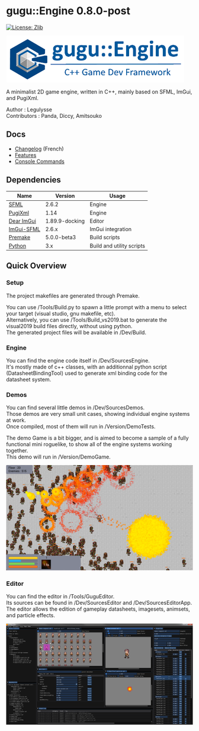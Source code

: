 # gugu::Engine 0.8.0-post
[![License: Zlib](https://img.shields.io/badge/License-Zlib-lightgrey.svg)](https://opensource.org/licenses/Zlib)

![gugu::Engine Logo Title](./Docs/Logos/Gugu-logo-title.png)

A minimalist 2D game engine, written in C++, mainly based on SFML, ImGui, and PugiXml.

Author : Legulysse  
Contributors : Panda, Diccy, Amitsouko

## Docs

- [Changelog](./Docs/ProjectHistory.md) (French)  
- [Features](./Docs/Features.md)  
- [Console Commands](./Docs/Commands.md)  

## Dependencies

| Name | Version | Usage |
|---|---|---|
| [SFML](https://github.com/SFML/SFML) |  2.6.2 | Engine |
| [PugiXml](https://github.com/zeux/pugixml) | 1.14 | Engine |
| [Dear ImGui](https://github.com/ocornut/imgui) | 1.89.9-docking | Editor |
| [ImGui-SFML](https://github.com/SFML/imgui-sfml) | 2.6.x | ImGui integration |
| [Premake](https://github.com/premake/premake-core) | 5.0.0-beta3 | Build scripts |
| [Python](https://www.python.org/) | 3.x | Build and utility scripts |

## Quick Overview

### Setup

The project makefiles are generated through Premake.  

You can use /Tools/Build.py to spawn a little prompt with a menu to select your target (visual studio, gnu makefile, etc).  
Alternatively, you can use /Tools/Build_vs2019.bat to generate the visual2019 build files directly, without using python.  
The generated project files will be available in /Dev/Build.  

### Engine

You can find the engine code itself in /Dev/SourcesEngine.  
It's mostly made of c++ classes, with an additionnal python script (DatasheetBindingTool) used to generate xml binding code for the datasheet system.  

### Demos

You can find several little demos in /Dev/SourcesDemos.  
Those demos are very small unit cases, showing individual engine systems at work.  
Once compiled, most of them will run in /Version/DemoTests.  

The demo Game is a bit bigger, and is aimed to become a sample of a fully functional mini roguelike, to show all of the engine systems working together.  
This demo will run in /Version/DemoGame.  

![Demo Screenshot](./Docs/Pictures/DemoGame_03.png)

### Editor

You can find the editor in /Tools/GuguEditor.  
Its sources can be found in /Dev/SourcesEditor and /Dev/SourcesEditorApp.  
The editor allows the edition of gameplay datasheets, imagesets, animsets, and particle effects.  

![Editor Screenshot](./Docs/Pictures/Editor_02.png)

